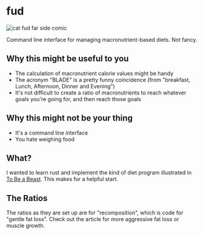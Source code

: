 # fud

![cat fud far side comic](http://langstroth.net/img/cat-fud.jpg "Cat Fud")

Command line interface for managing macronutrient-based diets. Not fancy.

## Why this might be useful to you

- The calculation of macronutrient calorie values might be handy
- The acronym "BLADE" is a pretty funny coincidence (from "breakfast, Lunch, Afternoon, Dinner and Evening")
- It's not difficult to create a ratio of macronutrients to reach whatever goals you're going for, and then reach those goals

## Why this might not be your thing

- It's a command line interface
- You hate weighing food

## What?

I wanted to learn rust and implement the kind of diet program illustrated in
[To Be a Beast](https://www.barbellmedicine.com/blog/584-2/). This makes for a 
helpful start.

## The Ratios

The ratios as they are set up are for "recomposition", which is code for
"gentle fat loss". Check out the article for more aggressive fat loss or muscle
growth.
